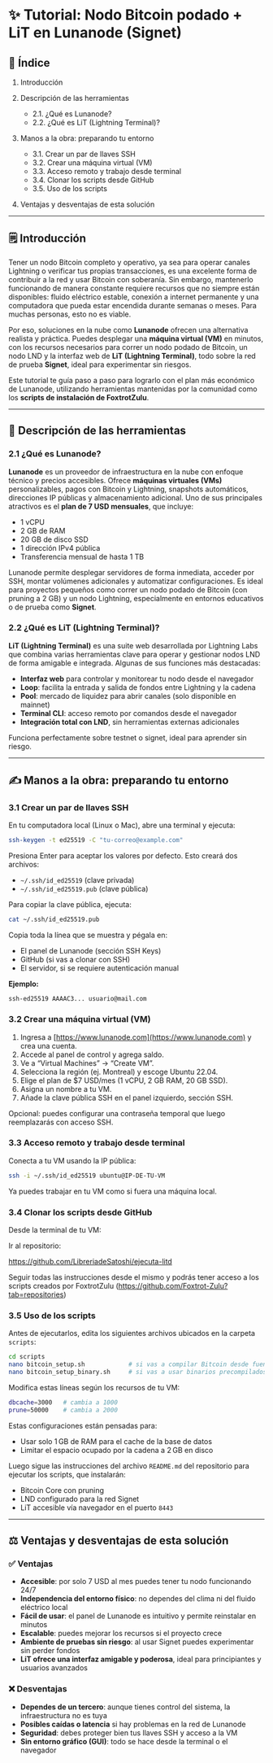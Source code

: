 # ✨ Tutorial: Nodo Bitcoin podado + LiT en Lunanode (Signet)

## 🧠 Índice

1. Introducción
2. Descripción de las herramientas

   * 2.1. ¿Qué es Lunanode?
   * 2.2. ¿Qué es LiT (Lightning Terminal)?
3. Manos a la obra: preparando tu entorno

   * 3.1. Crear un par de llaves SSH
   * 3.2. Crear una máquina virtual (VM)
   * 3.3. Acceso remoto y trabajo desde terminal
   * 3.4. Clonar los scripts desde GitHub
   * 3.5. Uso de los scripts
4. Ventajas y desventajas de esta solución

---

## 🗒️ Introducción

Tener un nodo Bitcoin completo y operativo, ya sea para operar canales Lightning o verificar tus propias transacciones, es una excelente forma de contribuir a la red y usar Bitcoin con soberanía. Sin embargo, mantenerlo funcionando de manera constante requiere recursos que no siempre están disponibles: fluido eléctrico estable, conexión a internet permanente y una computadora que pueda estar encendida durante semanas o meses. Para muchas personas, esto no es viable.

Por eso, soluciones en la nube como **Lunanode** ofrecen una alternativa realista y práctica. Puedes desplegar una **máquina virtual (VM)** en minutos, con los recursos necesarios para correr un nodo podado de Bitcoin, un nodo LND y la interfaz web de **LiT (Lightning Terminal)**, todo sobre la red de prueba **Signet**, ideal para experimentar sin riesgos.

Este tutorial te guía paso a paso para lograrlo con el plan más económico de Lunanode, utilizando herramientas mantenidas por la comunidad como los **scripts de instalación de FoxtrotZulu**.

---

## 🔧 Descripción de las herramientas

### 2.1 ¿Qué es Lunanode?

**Lunanode** es un proveedor de infraestructura en la nube con enfoque técnico y precios accesibles. Ofrece **máquinas virtuales (VMs)** personalizables, pagos con Bitcoin y Lightning, snapshots automáticos, direcciones IP públicas y almacenamiento adicional. Uno de sus principales atractivos es el **plan de 7 USD mensuales**, que incluye:

* 1 vCPU
* 2 GB de RAM
* 20 GB de disco SSD
* 1 dirección IPv4 pública
* Transferencia mensual de hasta 1 TB

Lunanode permite desplegar servidores de forma inmediata, acceder por SSH, montar volúmenes adicionales y automatizar configuraciones. Es ideal para proyectos pequeños como correr un nodo podado de Bitcoin (con pruning a 2 GB) y un nodo Lightning, especialmente en entornos educativos o de prueba como **Signet**.

### 2.2 ¿Qué es LiT (Lightning Terminal)?

**LiT (Lightning Terminal)** es una suite web desarrollada por Lightning Labs que combina varias herramientas clave para operar y gestionar nodos LND de forma amigable e integrada. Algunas de sus funciones más destacadas:

* **Interfaz web** para controlar y monitorear tu nodo desde el navegador
* **Loop**: facilita la entrada y salida de fondos entre Lightning y la cadena
* **Pool**: mercado de liquidez para abrir canales (solo disponible en mainnet)
* **Terminal CLI**: acceso remoto por comandos desde el navegador
* **Integración total con LND**, sin herramientas externas adicionales

Funciona perfectamente sobre testnet o signet, ideal para aprender sin riesgo.

---

## ✍️ Manos a la obra: preparando tu entorno

### 3.1 Crear un par de llaves SSH

En tu computadora local (Linux o Mac), abre una terminal y ejecuta:

```bash
ssh-keygen -t ed25519 -C "tu-correo@example.com"
```

Presiona Enter para aceptar los valores por defecto. Esto creará dos archivos:

* `~/.ssh/id_ed25519` (clave privada)
* `~/.ssh/id_ed25519.pub` (clave pública)

Para copiar la clave pública, ejecuta:

```bash
cat ~/.ssh/id_ed25519.pub
```

Copia toda la línea que se muestra y pégala en:

* El panel de Lunanode (sección SSH Keys)
* GitHub (si vas a clonar con SSH)
* El servidor, si se requiere autenticación manual

**Ejemplo:**

```
ssh-ed25519 AAAAC3... usuario@mail.com
```

### 3.2 Crear una máquina virtual (VM)

1. Ingresa a [https://www.lunanode.com](https://www.lunanode.com) y crea una cuenta.
2. Accede al panel de control y agrega saldo.
3. Ve a “Virtual Machines” → “Create VM”.
4. Selecciona la región (ej. Montreal) y escoge Ubuntu 22.04.
5. Elige el plan de \$7 USD/mes (1 vCPU, 2 GB RAM, 20 GB SSD).
6. Asigna un nombre a tu VM.
7. Añade la clave pública SSH en el panel izquierdo, sección SSH.

Opcional: puedes configurar una contraseña temporal que luego reemplazarás con acceso SSH.

### 3.3 Acceso remoto y trabajo desde terminal

Conecta a tu VM usando la IP pública:

```bash
ssh -i ~/.ssh/id_ed25519 ubuntu@IP-DE-TU-VM
```

Ya puedes trabajar en tu VM como si fuera una máquina local.

### 3.4 Clonar los scripts desde GitHub

Desde la terminal de tu VM:

Ir al repositorio:

https://github.com/LibreriadeSatoshi/ejecuta-litd

Seguir todas las instrucciones desde el mismo y podrás tener acceso a los scripts creados por FoxtrotZulu (https://github.com/Foxtrot-Zulu?tab=repositories)

### 3.5 Uso de los scripts

Antes de ejecutarlos, edita los siguientes archivos ubicados en la carpeta `scripts`:

```bash
cd scripts
nano bitcoin_setup.sh            # si vas a compilar Bitcoin desde fuente
nano bitcoin_setup_binary.sh     # si vas a usar binarios precompilados
```

Modifica estas líneas según los recursos de tu VM:

```bash
dbcache=3000   # cambia a 1000
prune=50000    # cambia a 2000
```

Estas configuraciones están pensadas para:

* Usar solo 1 GB de RAM para el cache de la base de datos
* Limitar el espacio ocupado por la cadena a 2 GB en disco

Luego sigue las instrucciones del archivo `README.md` del repositorio para ejecutar los scripts, que instalarán:

* Bitcoin Core con pruning
* LND configurado para la red Signet
* LiT accesible vía navegador en el puerto `8443`

---

## ⚖️ Ventajas y desventajas de esta solución

### ✅ Ventajas

* **Accesible**: por solo 7 USD al mes puedes tener tu nodo funcionando 24/7
* **Independencia del entorno físico**: no dependes del clima ni del fluido eléctrico local
* **Fácil de usar**: el panel de Lunanode es intuitivo y permite reinstalar en minutos
* **Escalable**: puedes mejorar los recursos si el proyecto crece
* **Ambiente de pruebas sin riesgo**: al usar Signet puedes experimentar sin perder fondos
* **LiT ofrece una interfaz amigable y poderosa**, ideal para principiantes y usuarios avanzados

### ❌ Desventajas

* **Dependes de un tercero**: aunque tienes control del sistema, la infraestructura no es tuya
* **Posibles caídas o latencia** si hay problemas en la red de Lunanode
* **Seguridad**: debes proteger bien tus llaves SSH y acceso a la VM
* **Sin entorno gráfico (GUI)**: todo se hace desde la terminal o el navegador
